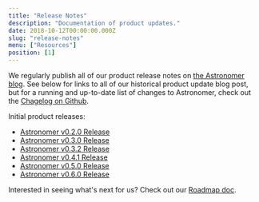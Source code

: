 ```yaml
---
title: "Release Notes"
description: "Documentation of product updates."
date: 2018-10-12T00:00:00.000Z
slug: "release-notes"
menu: ["Resources"]
position: [1]
---
```

We regularly publish all of our product release notes on [the Astronomer blog](http://astronomer.io/blog). See below for links to all of our historical product update blog post, but for a running and up-to-date list of changes to Astronomer, check out the [Chagelog on Github](https://github.com/astronomer/astronomer/blob/master/CHANGELOG.md).

Initial product releases:
 - [Astronomer v0.2.0 Release](https://www.astronomer.io/blog/announcing-astronomer-enterprise-edition-0-2-0/)
 - [Astronomer v0.3.0 Release](https://www.astronomer.io/blog/announcing-astronomer-v0-3-0/)
 - [Astronomer v0.3.2 Release](https://www.astronomer.io/blog/astronomer-v0-3-2-release/)
- [Astronomer v0.4.1 Release](https://www.astronomer.io/blog/astronomer-v0-4-1-release/)
- [Astronomer v0.5.0 Release](https://www.astronomer.io/blog/astronomer-v0-5-0-release/)
- [Astronomer v0.6.0 Release](https://www.astronomer.io/blog/astronomer-v0-6-0-release/)


Interested in seeing what's next for us? Check out our [Roadmap doc](https://astronomer.io/docs/resources-roadmap).
